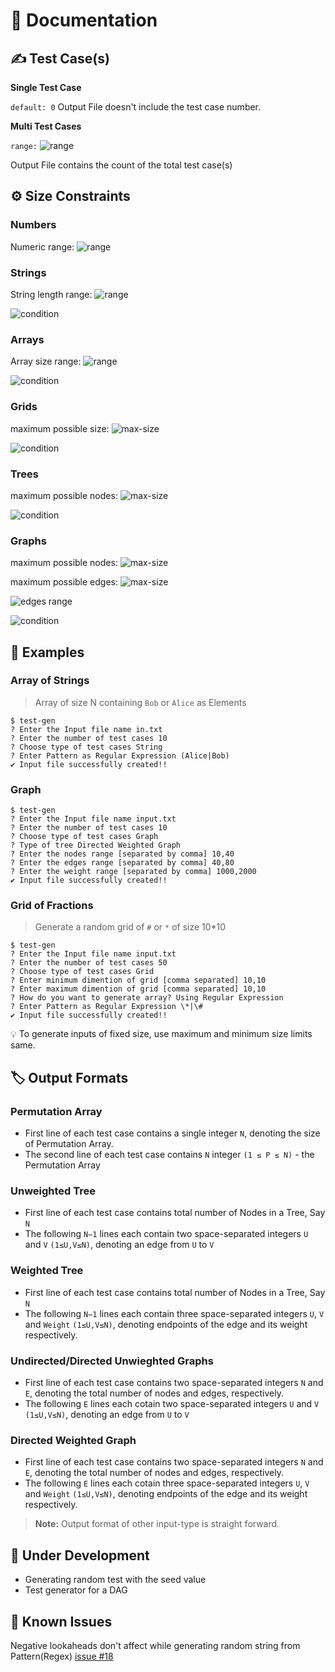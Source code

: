 # 📙 Documentation

## ✍ Test Case(s)
**Single Test Case**

`default: 0`
Output File doesn't include the test case number.

**Multi Test Cases**

`range:` ![range](https://latex.codecogs.com/svg.latex?\normal%20[1,%2010^{6}-1])

Output File contains the count of the total test case(s)

## ⚙️ Size Constraints

### Numbers
Numeric range: ![range](https://latex.codecogs.com/svg.latex?\normal%20[-5\cdot10^{18},%205\cdot10^{18}])

### Strings
String length range: ![range](https://latex.codecogs.com/svg.latex?\normal%20[1,%2010^{7}])

<!-- `(total no of test cases) * (sum of length of all the string over all test cases) <= 10^7` -->

![condition](https://latex.codecogs.com/svg.latex?\normal%20(\text{total}\enspace%20\text{no}\enspace%20\text{of}\enspace%20\text{test}\enspace%20\text{cases})%20\cdot%20(\text{sum}\enspace%20\text{of}\enspace%20\text{length}\enspace%20\text{of}\enspace%20\text{all}\enspace%20\text{the}\enspace%20\text{string}\enspace%20\text{over}\enspace%20\text{all}\enspace%20\text{test}\enspace%20\text{cases})%20\le{10^7})

### Arrays

Array size range: ![range](https://latex.codecogs.com/svg.latex?\normal%20[1,%2010^{7}])

<!-- `(total no of test cases) * (sum of size of array over all test cases) <= 10^7` -->


![condition](https://latex.codecogs.com/svg.latex?\normal%20(\text{total}\enspace%20\text{no}\enspace%20\text{of}\enspace%20\text{test}\enspace%20\text{cases})%20\cdot%20(\text{sum}\enspace%20\text{of}\enspace%20\text{size}\enspace%20\text{of}\enspace%20\text{array}\enspace%20\text{over}\enspace%20\text{all}\enspace%20\text{test}\enspace%20\text{cases})%20\le{10^7})


### Grids
maximum possible size: ![max-size](https://latex.codecogs.com/svg.latex?\normal%205000\cdot5000)

<!-- `(total no of test cases) * (sum of dimentions of grid over all test cases) <= 10^7` -->

![condition](https://latex.codecogs.com/svg.latex?\normal%20(\text{total}\enspace%20\text{no}\enspace%20\text{of}\enspace%20\text{test}\enspace%20\text{cases})%20\cdot%20(\text{sum}\enspace%20\text{of}\enspace%20\text{dimention}\enspace%20\text{of}\enspace%20\text{grid}\enspace%20\text{over}\enspace%20\text{all}\enspace%20\text{test}\enspace%20\text{cases})%20\le{10^7})

### Trees

maximum possible nodes: ![max-size](https://latex.codecogs.com/svg.latex?\normal%2010^{7})

<!-- `(total no of test cases) * (sum of nodes over all test cases) <= 10^7` -->

![condition](https://latex.codecogs.com/svg.latex?\normal%20(\text{total}\enspace%20\text{no}\enspace%20\text{of}\enspace%20\text{test}\enspace%20\text{cases})%20\cdot%20(\text{sum}\enspace%20\text{of}\enspace%20\text{edges}\enspace%20\text{over}\enspace%20\text{all}\enspace%20\text{test}\enspace%20\text{cases})%20\le{10^7})


### Graphs

maximum possible nodes: ![max-size](https://latex.codecogs.com/svg.latex?\normal%2010^{6})

maximum possible edges: ![max-size](https://latex.codecogs.com/svg.latex?\normal%2010^{6})

![edges range](https://latex.codecogs.com/svg.latex?1\le%20E%20\le%20\frac{N%20\cdot%20(N+1)}{2})

<!-- `(total no of test cases) * (sum of edges over all test cases) <= 10^7` -->

![condition](https://latex.codecogs.com/svg.latex?\normal%20(\text{total}\enspace%20\text{no}\enspace%20\text{of}\enspace%20\text{test}\enspace%20\text{cases})%20\cdot%20(\text{sum}\enspace%20\text{of}\enspace%20\text{edges}\enspace%20\text{over}\enspace%20\text{all}\enspace%20\text{test}\enspace%20\text{cases})%20\le{10^7})


## 📝 Examples

### Array of Strings
> Array of size N containing `Bob` or `Alice` as Elements

```
$ test-gen
? Enter the Input file name in.txt
? Enter the number of test cases 10
? Choose type of test cases String
? Enter Pattern as Regular Expression (Alice|Bob)
✔ Input file successfully created!!
```

### Graph
```
$ test-gen
? Enter the Input file name input.txt
? Enter the number of test cases 10
? Choose type of test cases Graph
? Type of tree Directed Weighted Graph
? Enter the nodes range [separated by comma] 10,40
? Enter the edges range [separated by comma] 40,80
? Enter the weight range [separated by comma] 1000,2000
✔ Input file successfully created!!
```

### Grid of Fractions
> Generate a random grid of `#` or `*` of size 10*10

```
$ test-gen
? Enter the Input file name input.txt
? Enter the number of test cases 50
? Choose type of test cases Grid
? Enter minimum dimention of grid [comma separated] 10,10
? Enter maximum dimention of grid [comma separated] 10,10
? How do you want to generate array? Using Regular Expression
? Enter Pattern as Regular Expression \*|\#
✔ Input file successfully created!!
```

💡 To generate inputs of fixed size, use maximum and minimum size limits same.

## 🏷 Output Formats
### Permutation Array
* First line of each test case contains a single integer `N`, denoting the size of Permutation Array.
* The second line of each test case contains `N` integer `(1 ≤ P ≤ N)` - the Permutation Array

### Unweighted Tree
* First line of each test case contains total number of Nodes in a Tree, Say `N`
* The following `N−1` lines each contain two space-separated integers `U` and `V` `(1≤U,V≤N)`, denoting an edge from `U` to `V`

### Weighted Tree
* First line of each test case contains total number of Nodes in a Tree, Say `N`
* The following `N−1` lines each contain three space-separated integers `U`, `V` and `Weight` `(1≤U,V≤N)`, denoting endpoints of the edge and its weight respectively.

### Undirected/Directed Unwieghted Graphs
* First line of each test case contains two space-separated integers `N` and `E`, denoting the total number of nodes and edges, respectively.
* The following `E` lines each cotain two space-separated integers `U` and `V` `(1≤U,V≤N)`, denoting an edge from `U` to `V`

### Directed Weighted Graph
* First line of each test case contains two space-separated integers `N` and `E`, denoting the total number of nodes and edges, respectively.
* The following `E` lines each cotain three space-separated integers `U`, `V` and `Weight` `(1≤U,V≤N)`, denoting endpoints of the edge and its weight respectively.

> **Note:** Output format of other input-type is straight forward.

## 🚧 Under Development
* Generating random test with the seed value
* Test generator for a DAG

## 🐛 Known Issues
Negative lookaheads don't affect while generating random string from Pattern(Regex) [issue #18](https://github.com/fent/randexp.js/issues/18)
